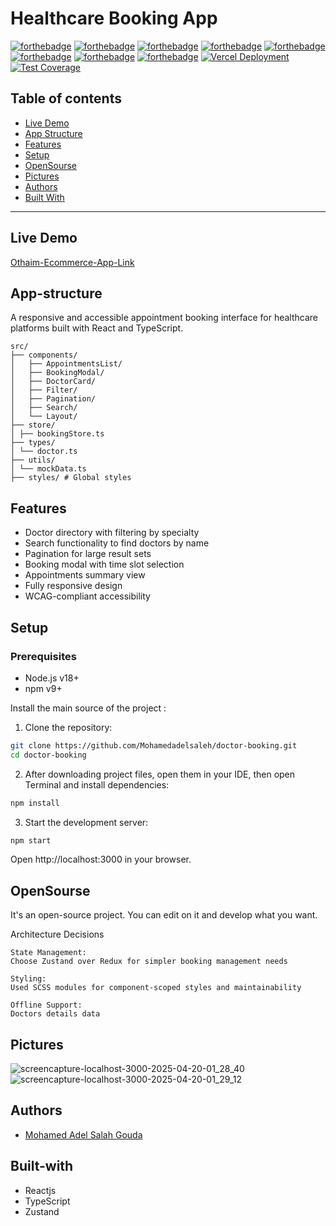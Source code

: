 # Healthcare Booking App

[![forthebadge](https://forthebadge.com/images/badges/built-with-love.svg)](https://forthebadge.com)
[![forthebadge](https://forthebadge.com/images/badges/built-by-developers.svg)](https://forthebadge.com)
[![forthebadge](https://forthebadge.com/images/badges/uses-git.svg)](https://forthebadge.com)
[![forthebadge](https://forthebadge.com/images/badges/made-with-javascript.svg)](https://forthebadge.com)
[![forthebadge](https://forthebadge.com/images/badges/uses-html.svg)](https://forthebadge.com)
[![forthebadge](https://forthebadge.com/images/badges/uses-css.svg)](https://forthebadge.com)
[![forthebadge](https://forthebadge.com/images/badges/powered-by-coffee.svg)](https://forthebadge.com)
[![forthebadge](https://forthebadge.com/images/badges/uses-js.svg)](https://forthebadge.com)
[![Vercel Deployment](https://img.shields.io/badge/Deployed%20on-Vercel-black?style=flat&logo=vercel)](https://othaim-task.vercel.app/)
[![Test Coverage](https://img.shields.io/badge/coverage-95%25-green)](https://github.com/Mohamedadelsaleh/Othaim-task)

## Table of contents
* [Live Demo](#live-demo)
* [App Structure](#app-structure)
* [Features](#features)
* [Setup](#setup)
* [OpenSourse](#opensourse)
* [Pictures](#pictures)
* [Authors](#authors)
* [Built With](#built-with)
***

## Live Demo

[Othaim-Ecommerce-App-Link](https://othaim-task.vercel.app/)


## App-structure
A responsive and accessible appointment booking interface for healthcare platforms built with React and TypeScript.
    
    src/
    ├── components/
    │   ├── AppointmentsList/
    │   ├── BookingModal/
    │   ├── DoctorCard/
    │   ├── Filter/
    │   ├── Pagination/
    │   ├── Search/
    │   └── Layout/
    ├── store/
    │ ├── bookingStore.ts
    ├── types/
    │ └── doctor.ts
    ├── utils/
    │ └── mockData.ts
    ├── styles/ # Global styles
    
## Features

- Doctor directory with filtering by specialty
- Search functionality to find doctors by name
- Pagination for large result sets
- Booking modal with time slot selection
- Appointments summary view
- Fully responsive design
- WCAG-compliant accessibility

## Setup

### Prerequisites
- Node.js v18+
- npm v9+

Install the main source of the project :

1. Clone the repository:
```bash
git clone https://github.com/Mohamedadelsaleh/doctor-booking.git
cd doctor-booking
```

2. After downloading project files, open them in your IDE, then open Terminal and install dependencies:

```bash
npm install 
```

3. Start the development server:

```bash
npm start 
```
Open http://localhost:3000 in your browser.

## OpenSourse

  It's an open-source project. You can edit on it and develop what you want.

  Architecture Decisions

    State Management:
    Choose Zustand over Redux for simpler booking management needs

    Styling:
    Used SCSS modules for component-scoped styles and maintainability
    
    Offline Support:
    Doctors details data 

## Pictures

![screencapture-localhost-3000-2025-04-20-01_28_40](https://github.com/user-attachments/assets/330ecf34-85df-4b7a-80f6-14027ff5aabe)
![screencapture-localhost-3000-2025-04-20-01_29_12](https://github.com/user-attachments/assets/7a00b085-4764-46af-9d64-26a7e939cff3)

## Authors
* [Mohamed Adel Salah Gouda](https://github.com/Mohamedadelsaleh)

## Built-with
* Reactjs
* TypeScript
* Zustand

